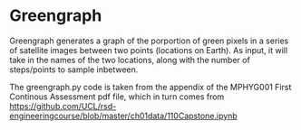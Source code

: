 Greengraph
==========

Greengraph generates a graph of the porportion of green pixels in a series of satellite images between two points (locations on Earth). As input, it will take in the names of the two locations, along with the number of steps/points to sample inbetween.

The greengraph.py code is taken from the appendix of the MPHYG001 First Continous Assessment pdf file, which in turn comes from https://github.com/UCL/rsd-engineeringcourse/blob/master/ch01data/110Capstone.ipynb